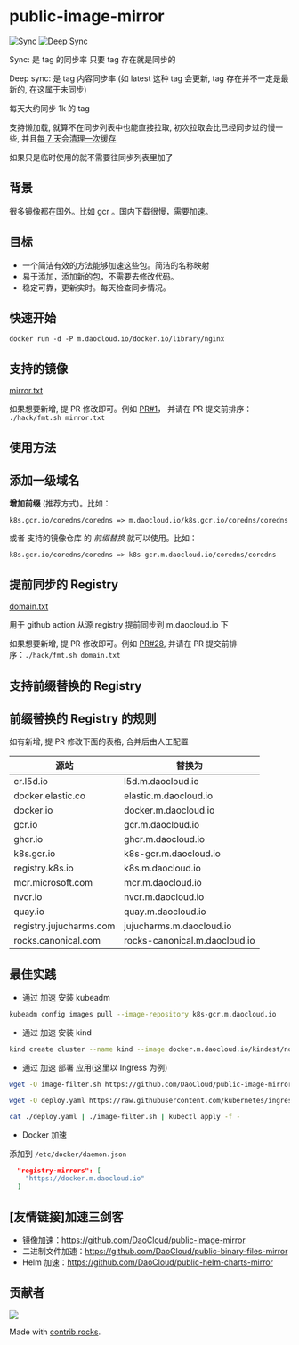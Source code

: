 # public-image-mirror

[![Sync](https://github.com/DaoCloud/public-image-mirror/raw/gh-pages/daocloud-sync-badge.svg)](https://github.com/DaoCloud/public-image-mirror/raw/gh-pages/daocloud-sync.log)
[![Deep Sync](https://github.com/DaoCloud/public-image-mirror/raw/gh-pages/daocloud-deep-sync-badge.svg)](https://github.com/DaoCloud/public-image-mirror/raw/gh-pages/daocloud-deep-sync.log)

Sync: 是 tag 的同步率 只要 tag 存在就是同步的

Deep sync: 是 tag 内容同步率 (如 latest 这种 tag 会更新, tag 存在并不一定是最新的, 在这属于未同步)

每天大约同步 1k 的 tag

支持懒加载, 就算不在同步列表中也能直接拉取, 初次拉取会比已经同步过的慢一些, 并且[每 7 天会清理一次缓存](https://github.com/distribution/distribution/blob/e3509fc1deedaab489dd8829cc438de8f4c77fc3/registry/proxy/proxymanifeststore.go#L15)

如果只是临时使用的就不需要往同步列表里加了

## 背景
很多镜像都在国外。比如 gcr 。国内下载很慢，需要加速。

## 目标

* 一个简洁有效的方法能够加速这些包。简洁的名称映射
* 易于添加，添加新的包，不需要去修改代码。
* 稳定可靠，更新实时。每天检查同步情况。

## 快速开始

```
docker run -d -P m.daocloud.io/docker.io/library/nginx
```

## 支持的镜像

[mirror.txt](mirror.txt)

如果想要新增, 提 PR 修改即可。例如 [PR#1](https://github.com/DaoCloud/public-image-mirror/pull/1/)， 并请在 PR 提交前排序： `./hack/fmt.sh mirror.txt`

## 使用方法

## 添加一级域名

**增加前缀** (推荐方式)。比如：
```
k8s.gcr.io/coredns/coredns => m.daocloud.io/k8s.gcr.io/coredns/coredns
```

或者 支持的镜像仓库 的 *前缀替换* 就可以使用。比如：

```
k8s.gcr.io/coredns/coredns => k8s-gcr.m.daocloud.io/coredns/coredns
```

## 提前同步的 Registry

[domain.txt](domain.txt)

用于 github action 从源 registry 提前同步到 m.daocloud.io 下

如果想要新增, 提 PR 修改即可。例如 [PR#28](https://github.com/DaoCloud/public-image-mirror/pull/28),  并请在 PR 提交前排序：`./hack/fmt.sh domain.txt`

## 支持前缀替换的 Registry

## 前缀替换的 Registry 的规则

如有新增, 提 PR 修改下面的表格, 合并后由人工配置

| 源站                           | 替换为                           |
|------------------------------|-------------------------------|
| cr.l5d.io                    | l5d.m.daocloud.io             |
| docker.elastic.co            | elastic.m.daocloud.io         |
| docker.io                    | docker.m.daocloud.io          |
| gcr.io                       | gcr.m.daocloud.io             |
| ghcr.io                      | ghcr.m.daocloud.io            |
| k8s.gcr.io                   | k8s-gcr.m.daocloud.io         |
| registry.k8s.io              | k8s.m.daocloud.io             |
| mcr.microsoft.com            | mcr.m.daocloud.io             |
| nvcr.io                      | nvcr.m.daocloud.io            |
| quay.io                      | quay.m.daocloud.io            |
| registry.jujucharms.com      | jujucharms.m.daocloud.io      |
| rocks.canonical.com          | rocks-canonical.m.daocloud.io |

## 最佳实践
* 通过 加速 安装 kubeadm
``` bash
kubeadm config images pull --image-repository k8s-gcr.m.daocloud.io
```

* 通过 加速 安装 kind

``` bash
kind create cluster --name kind --image docker.m.daocloud.io/kindest/node:v1.22.1
``` 

* 通过 加速 部署 应用(这里以 Ingress 为例)

``` bash
wget -O image-filter.sh https://github.com/DaoCloud/public-image-mirror/raw/main/hack/image-filter.sh && chmod +x image-filter.sh

wget -O deploy.yaml https://raw.githubusercontent.com/kubernetes/ingress-nginx/controller-v1.1.0/deploy/static/provider/baremetal/deploy.yaml

cat ./deploy.yaml | ./image-filter.sh | kubectl apply -f -
``` 

* Docker 加速

添加到 `/etc/docker/daemon.json`
``` json
  "registry-mirrors": [
    "https://docker.m.daocloud.io"
  ]
```

## [友情链接]加速三剑客

* 镜像加速：https://github.com/DaoCloud/public-image-mirror
* 二进制文件加速：https://github.com/DaoCloud/public-binary-files-mirror
* Helm 加速：https://github.com/DaoCloud/public-helm-charts-mirror


## 贡献者

<a href="https://github.com/DaoCloud/public-image-mirror/graphs/contributors">
  <img src="https://contrib.rocks/image?repo=DaoCloud/public-image-mirror" />
</a>

Made with [contrib.rocks](https://contrib.rocks).



